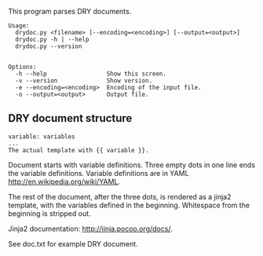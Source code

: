 This program parses DRY documents.

    Usage:
      drydoc.py <filename> [--encoding=<encoding>] [--output=<output>]
      drydoc.py -h | --help
      drydoc.py --version


    Options:
      -h --help                 Show this screen.
      -v --version              Show version.
      -e --encoding=<encoding>  Encoding of the input file.
      -o --output=<output>      Output file.

DRY document structure
----------------------

    variable: variables
    ...
    The actual template with {{ variable }}.


Document starts with variable definitions. Three empty dots in one line ends the variable definitions.
Variable definitions are in YAML http://en.wikipedia.org/wiki/YAML.

The rest of the document, after the three dots, is rendered as a jinja2
template, with the variables defined in the beginning.
Whitespace from the beginning is stripped out.

Jinja2 documentation: http://jinja.pocoo.org/docs/.

See doc.txt for example DRY document.
